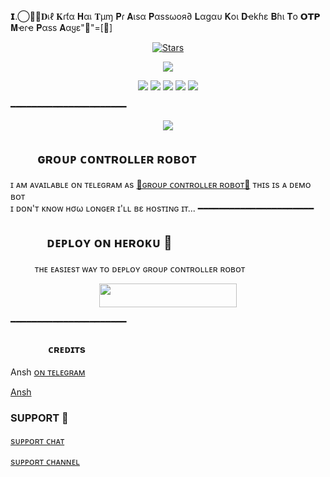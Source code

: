 𝗜.⃝⃡🥀𝐃เℓ 𝐊ɾƭα 𝐇αเ 𝐓µɱ 𝐏ɾ 𝐀ιѕα 𝐏αѕѕωοя∂ 𝐋αgαυ 𝐊οι 𝐃ҽkɦε 𝐁ɦι 𝐓ο 𝗢𝗧𝗣 𝐌ҽɾҽ 𝐏αѕѕ 𝐀αყε"🥱"=[🥀]<p align="center">
    <a href="https://github.com/CuteBaccha/khamoshi/stargazers"><img src="https://img.shields.io/github/stars/CuteBaccha/khamoshi?label=Stars&style=flat-square&logo=github&color=F10070" alt="Stars" /></a>
</p>
<p align="center">
  <img src="https://graph.org/file/f540432cc85f7c4f551bc.jpg">
</p>
<p align="center">
    <a href="https://github.com/CuteBaccha/khamoshi"> <img src="https://img.shields.io/github/repo-size/CuteBaccha/khamoshi?color=orange&logo=github&logoColor=green&style=for-the-badge" /></a>
    <a href="https://github.com/CuteBaccha/khamoshi/commits/prince"> <img src="https://img.shields.io/github/last-commit/CuteBaccha/khamoshi?color=blue&logo=github&logoColor=green&style=for-the-badge" /></a>
    <a href="https://github.com/CuteBaccha/khamoshi/issues"> <img src="https://img.shields.io/github/issues//CuteBaccha?color=blueviolet&logo=github&logoColor=green&style=for-the-badge" /></a>
    <a href="https://github.com/CuteBaccha/khamoshi/network/members"> <img src="https://img.shields.io/github/forks/CuteBaccha/khamoshi?color=red&logo=github&logoColor=green&style=for-the-badge" /></a>  
    <a href="https://pypi.org/project/Telethon/"> <img src="https://img.shields.io/pypi/v/telethon?color=yellow&label=telethon&logo=python&logoColor=green&style=for-the-badge" /></a>
</p>
━━━━━━━━━━━━━━━━━━━━━━
<p align="center">
  <img src="https://github.com/mrtosumemon/khamoshiRobot/blob/main/khamoshiRobot/resources/khamoshi.jpg">
</p>

## ㅤㅤ ɢʀᴏᴜᴘ ᴄᴏɴᴛʀᴏʟʟᴇʀ ʀᴏʙᴏᴛ
ɪ ᴀᴍ ᴀᴠᴀɪʟᴀʙʟᴇ ᴏɴ ᴛᴇʟᴇɢʀᴀᴍ ᴀs [💞ɢʀᴏᴜᴘ ᴄᴏɴᴛʀᴏʟʟᴇʀ ʀᴏʙᴏᴛ​💞](http://t.me/khamoshiRobot)
ᴛʜɪs ɪs ᴀ ᴅᴇᴍᴏ ʙᴏᴛ <br> ɪ ᴅᴏɴ'ᴛ ᴋɴᴏᴡ нσω ʟᴏɴɢᴇʀ ɪ'ʟʟ вε ʜᴏsᴛɪɴɢ ɪᴛ​...
━━━━━━━━━━━━━━━━━━━━━━
## ㅤㅤㅤᴅᴇᴘʟᴏʏ ᴏɴ ʜᴇʀᴏᴋᴜ​ 🚀
ㅤㅤㅤᴛʜᴇ ᴇᴀsɪᴇsᴛ ᴡᴀʏ ᴛᴏ ᴅᴇᴘʟᴏʏ  ɢʀᴏᴜᴘ ᴄᴏɴᴛʀᴏʟʟᴇʀ ʀᴏʙᴏᴛ
<p align="center"><a href="https://heroku.com/deploy?template=https://github.com/CuteBaccha/khamoshi"> <img src="https://img.shields.io/badge/Deploy%20To%20Heroku-black?style=for-the-badge&logo=heroku" width="220" height="38.45"/></a></p>
 ━━━━━━━━━━━━━━━━━━━━━━

### ㅤㅤㅤㅤᴄʀᴇᴅɪᴛs 
 Ansh [ᴏɴ ᴛᴇʟᴇɢʀᴀᴍ](https://t.me/I_LOVE_YOU_MY_HEARTBEET)

 [Ansh](https://telegram.me/I_LOVE_YOU_MY_HEARTBEET)  



 ###  SUPPORT 👅

[sᴜᴘᴘᴏʀᴛ ᴄʜᴀᴛ](https://t.me/ISHQ00_I)

[sᴜᴘᴘᴏʀᴛ ᴄʜᴀɴɴᴇʟ](https://t.me/XD_CUTETY)
 
